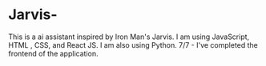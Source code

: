 # Jarvis- 
This is a ai assistant inspired by Iron Man's Jarvis. I am using JavaScript, HTML , CSS, and React JS. I am also using Python. 
7/7  - I've completed the frontend of the application. 
